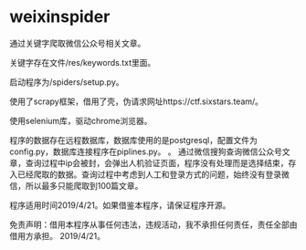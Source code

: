 # weixinspider
通过关键字爬取微信公众号相关文章。

关键字存在文件/res/keywords.txt里面。

启动程序为/spiders/setup.py。

使用了scrapy框架，借用了壳，伪请求网址https://ctf.sixstars.team/。

使用selenium库，驱动chrome浏览器。

程序的数据存在远程数据库，数据库使用的是postgresql，配置文件为config.py，数据库连接程序在piplines.py。
。
通过微信搜狗查询微信公众号文章，查询过程中ip会被封，会弹出人机验证页面，程序没有处理而是选择结束，存入已经爬取的数据。查询过程中考虑到人工和登录方式的问题，始终没有登录微信，所以最多只能爬取到100篇文章。

程序适用时间2019/4/21。如果借鉴本程序，请保证程序开源。

免责声明：借用本程序从事任何违法，违规活动，我不承担任何责任，责任全部由借用方承担。 2019/4/21。
